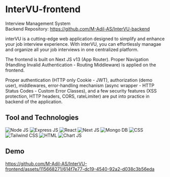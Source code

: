 # InterVU-frontend
Interview Management System  
Backend Repository: https://github.com/M-Adil-AS/InterVU-backend

interVU is a cutting-edge web application designed to simplify and enhance your job interview experience. With interVU, you can effortlessly managae and organize all your job interviews in one centralized platform.

The frontend is built on Next JS v13 (App Router). Proper Navigation (Handling Invalid Authentication - Routing Middleware) is applied on the frontend.

Proper authentication (HTTP only Cookie - JWT), authorization (demo user), middlewares, error-handling mechanism (async wrapper - HTTP Status Codes - Custom Error Classes), and a few security features (XSS protection, HTTP headers, CORS, rateLimiter) are put into practice in backend of the application.

## Tool and Technologies
![Node JS](https://img.shields.io/badge/Node%20js-339933?style=for-the-badge&logo=nodedotjs&logoColor=white) ![Express JS](https://img.shields.io/badge/Express%20js-000000?style=for-the-badge&logo=express&logoColor=white) ![React](https://img.shields.io/badge/react-%2320232a.svg?style=for-the-badge&logo=react&logoColor=%2361DAFB) ![Next JS](https://img.shields.io/badge/next%20js-000000?style=for-the-badge&logo=nextdotjs&logoColor=white) ![Mongo DB](https://img.shields.io/badge/MongoDB-4EA94B?style=for-the-badge&logo=mongodb&logoColor=white) ![CSS](https://img.shields.io/badge/CSS3-1572B6?style=for-the-badge&logo=css3&logoColor=white) ![Tailwind CSS](https://img.shields.io/badge/Tailwind_CSS-38B2AC?style=for-the-badge&logo=tailwind-css&logoColor=white) ![HTML](https://img.shields.io/badge/HTML5-E34F26?style=for-the-badge&logo=html5&logoColor=white) ![Chart JS](https://img.shields.io/badge/Chart.js-FF6384.svg?style=for-the-badge&logo=chartdotjs&logoColor=white)

## Demo
https://github.com/M-Adil-AS/InterVU-frontend/assets/115668271/614f7e77-dc19-4540-92a2-d038c3b56eda
